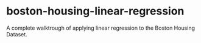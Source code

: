 # boston-housing-linear-regression
A complete walktrough of applying linear regression to the Boston Housing Dataset.
